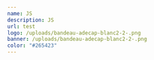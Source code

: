 ```yaml
---
name: JS
description: JS
url: test
logo: /uploads/bandeau-adecap-blanc2-2-.png
banner: /uploads/bandeau-adecap-blanc2-2-.png
color: "#265423"
---
```

